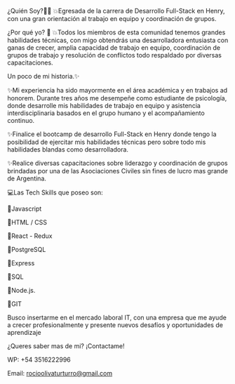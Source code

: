¿Quién Soy?👩‍💻
💥Egresada de la carrera de Desarrollo Full-Stack en Henry, con una gran orientación al trabajo en equipo y coordinación de grupos.

¿Por qué yo? 👀
💥Todos los miembros de esta comunidad tenemos grandes habilidades técnicas, con migo obtendrás una desarrolladora entusiasta con ganas de crecer, amplia capacidad de trabajo en equipo, coordinación de grupos de trabajo y resolución de conflictos todo respaldado por diversas capacitaciones.

Un poco de mi historia.✨

✨Mi experiencia ha sido mayormente en el área académica y en trabajos ad honorem. Durante tres años me desempeñe como estudiante de psicología, donde desarrolle mis habilidades de trabajo en equipo y asistencia interdisciplinaria basados en el grupo humano y el acompañamiento continuo.

✨Finalice el bootcamp de desarrollo Full-Stack en Henry donde tengo la posibilidad de ejercitar mis habilidades técnicas pero sobre todo mis habilidades blandas como desarrolladora.

✨Realice diversas capacitaciones sobre liderazgo y coordinación de grupos brindadas por una de las Asociaciones Civiles sin fines de lucro mas grande de Argentina.

💻Las Tech Skills que poseo son:
 
🚀Javascript

🚀HTML / CSS

🚀React - Redux

🚀PostgreSQL

🚀Express

🚀SQL

🚀Node.js.

🚀GIT

Busco insertarme en el mercado laboral IT, con una empresa que me ayude a crecer profesionalmente y presente nuevos desafíos y oportunidades de aprendizaje

¿Queres saber mas de mi? ¡Contactame!

WP: +54 3516222996

Email: rocioolivaturturro@gmail.com
